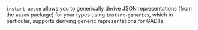 `instant-aeson` allows you to generically derive JSON representations (from the
`aeson` package) for your types using `instant-generics`, which in particular,
supports deriving generic representations for GADTs.
